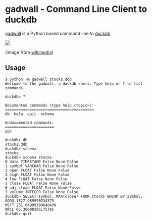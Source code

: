 # gadwall - Command Line Client to duckdb

[gadwall](https://en.wikipedia.org/wiki/Gadwall) is a Python based command line to [duckdb](https://duckdb.org/)

![](https://upload.wikimedia.org/wikipedia/commons/thumb/1/1a/Gadwall_%28Anas_strepera%29_female_and_male_dabbling.jpg/640px-Gadwall_%28Anas_strepera%29_female_and_male_dabbling.jpg)

(image from [wikimedia](https://en.wikipedia.org/wiki/Gadwall#/media/File:Gadwall_(Anas_strepera)_female_and_male_dabbling.jpg))

## Usage

```
$ python -m gadwall stocks.ddb 
Welcome to the gadwall, a duckdb shell. Type help or ? to list commands.

duckdb> ?

Documented commands (type help <topic>):
========================================
db  help  quit  schema

Undocumented commands:
======================
EOF

duckdb> db
stocks.ddb
duckdb> schema
stocks
duckdb> schema stocks
0 date TIMESTAMP False None False
1 symbol VARCHAR False None False
2 open FLOAT False None False
3 high FLOAT False None False
4 low FLOAT False None False
5 close FLOAT False None False
6 adj_close FLOAT False None False
7 volume INTEGER False None False
duckdb> SELECT symbol, MAX(close) FROM stocks GROUP BY symbol;
GOOG 1827.989990234375
MSFT 231.64999389648438
ORCL 65.30000305175781
duckdb> quit
```
